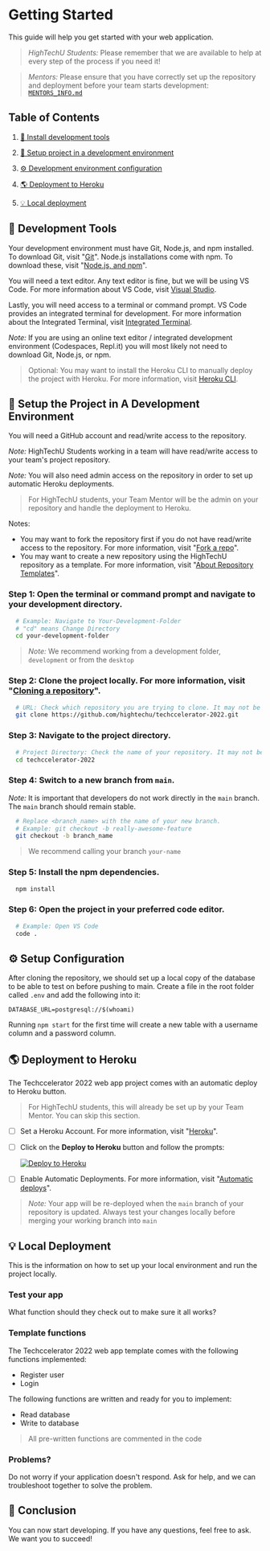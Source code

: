 # Getting Started

This guide will help you get started with your web application.

> _HighTechU Students:_ Please remember that we are available to help at every step of the process if you need it!

> _Mentors:_ Please ensure that you have correctly set up the repository and deployment before your team starts development: [`MENTORS_INFO.md`](MENTORS_INFO.md)

## Table of Contents


1. [🔨 Install development tools](#1)

2. [🚀 Setup project in a development environment](#2)

3. [⚙️ Development environment configuration](#3)

4. [🌎 Deployment to Heroku](#4)

5. [💡 Local deployment](#5)

<h2 id="1">🔨 Development Tools</h2>

Your development environment must have Git, Node.js, and npm installed. To download Git, visit "[Git](https://git-scm.com)". Node.js installations come with npm. To download these, visit "[Node.js, and npm](https://nodejs.org/en/)".

You will need a text editor. Any text editor is fine, but we will be using VS Code. For more information about VS Code, visit [Visual Studio](https://code.visualstudio.com).

Lastly, you will need access to a terminal or command prompt. VS Code provides an integrated terminal for development. For more information about the Integrated Terminal, visit [Integrated Terminal](https://code.visualstudio.com/docs/editor/integrated-terminal).

_Note:_ If you are using an online text editor / integrated development environment (Codespaces, Repl.it) you will most likely not need to download Git, Node.js, or npm.

> Optional: You may want to install the Heroku CLI to manually deploy the project with Heroku. For more information, visit [Heroku CLI](https://devcenter.heroku.com/articles/heroku-cli).

<h2 id="2">🚀 Setup the Project in A Development Environment</h2>

You will need a GitHub account and read/write access to the repository.

_Note:_ HighTechU Students working in a team will have read/write access to your team's project repository.

_Note:_ You will also need admin access on the repository in order to set up automatic Heroku deployments.

> For HighTechU students, your Team Mentor will be the admin on your repository and handle the deployment to Heroku.

Notes:

* You may want to fork the repository first if you do not have read/write access to the repository. For more information, visit "[Fork a repo](https://docs.github.com/en/github/getting-started-with-github/quickstart/fork-a-repo)".
* You may want to create a new repository using the HighTechU repository as a template. For more information, visit "[About Repository Templates](https://docs.github.com/en/github/creating-cloning-and-archiving-repositories/creating-a-repository-on-github/creating-a-repository-from-a-template#about-repository-templates)".

### Step 1: Open the terminal or command prompt and navigate to your development directory.

```bash
  # Example: Navigate to Your-Development-Folder
  # "cd" means Change Directory
  cd your-development-folder
```

> _Note:_ We recommend working from a development folder, `development` or from the `desktop`

### Step 2: Clone the project locally. For more information, visit "[Cloning a repository](https://docs.github.com/en/github/creating-cloning-and-archiving-repositories/cloning-a-repository-from-github/cloning-a-repository#cloning-a-repository)".

```bash
  # URL: Check which repository you are trying to clone. It may not be the one in the example below.
  git clone https://github.com/hightechu/techccelerator-2022.git
```

### Step 3: Navigate to the project directory.

```bash
  # Project Directory: Check the name of your repository. It may not be the one in the example below.
  cd techccelerator-2022
```

### Step 4: Switch to a new branch from `main`.

_Note:_ It is important that developers do not work directly in the `main` branch. The `main` branch should remain stable.

```bash
  # Replace <branch_name> with the name of your new branch.
  # Example: git checkout -b really-awesome-feature
  git checkout -b branch_name
```

> We recommend calling your branch `your-name`

### Step 5: Install the npm dependencies.

```bash
  npm install
```

### Step 6: Open the project in your preferred code editor.

```bash
  # Example: Open VS Code
  code .
```

<h2 id="3">⚙️ Setup Configuration</h2>

After cloning the repository, we should set up a local copy of the database to be able to test on before pushing to main. Create a file in the root folder called `.env` and add the following into it:

```
DATABASE_URL=postgresql://$(whoami)
```

Running `npm start` for the first time will create a new table with a username column and a password column.

<h2 id="4">🌎 Deployment to Heroku</h2>

The Techccelerator 2022 web app project comes with an automatic deploy to Heroku button.

> For HighTechU students, this will already be set up by your Team Mentor. You can skip this section.

- [ ] Set a Heroku Account. For more information, visit "[Heroku](https://www.heroku.com)".
- [ ] Click on the **Deploy to Heroku** button and follow the prompts:

  [![Deploy to Heroku](https://www.herokucdn.com/deploy/button.svg)](https://heroku.com/deploy?template=https://github.com/hightechu/techccelerator-untitled-tech-team)

- [ ] Enable Automatic Deployments. For more information, visit "[Automatic deploys](https://devcenter.heroku.com/articles/github-integration#automatic-deploys)".

> _Note:_ Your app will be re-deployed when the `main` branch of your repository is updated. Always test your changes locally before merging your working branch into `main`

<h2 id="5">💡 Local Deployment</h2>

This is the information on how to set up your local environment and run the project locally.

### Test your app

What function should they check out to make sure it all works?

### Template functions

The Techccelerator 2022 web app template comes with the following functions implemented:

- Register user
- Login

The following functions are written and ready for you to implement:

- Read database
- Write to database

> All pre-written functions are commented in the code

### Problems?

Do not worry if your application doesn't respond. Ask for help, and we can troubleshoot together to solve the problem.

## 🌟 Conclusion

You can now start developing. If you have any questions, feel free to ask. We want you to succeed!
